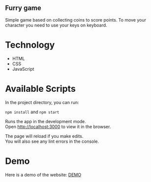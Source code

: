 ## Furry game
Simple game based on collecting coins to score points. To move your character you need to use your keys on keyboard.

# Technology
- HTML
- CSS
- JavaScript

# Available Scripts

In the project directory, you can run:

`npm install` and `npm start`

Runs the app in the development mode.\
Open [http://localhost:3000](http://localhost:3000) to view it in the browser.

The page will reload if you make edits.\
You will also see any lint errors in the console.

# Demo
Here is a demo of the website: [DEMO](https://furrygame-application.netlify.app/)
